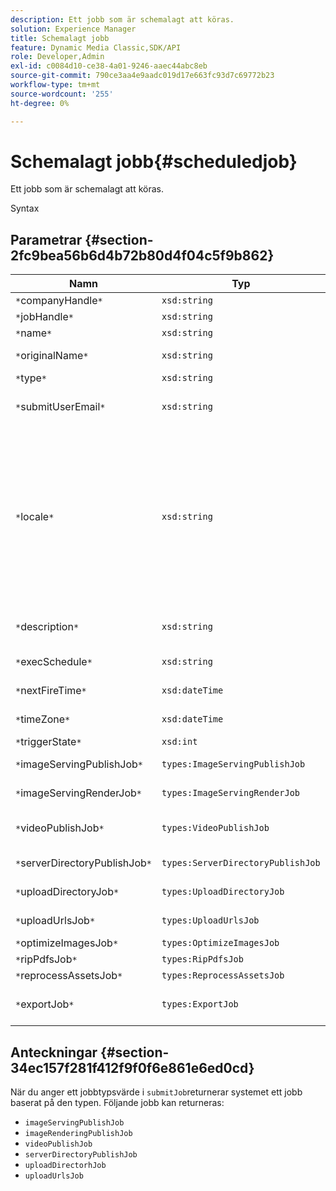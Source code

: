 ```yaml
---
description: Ett jobb som är schemalagt att köras.
solution: Experience Manager
title: Schemalagt jobb
feature: Dynamic Media Classic,SDK/API
role: Developer,Admin
exl-id: c0084d10-ce38-4a01-9246-aaec44abc8eb
source-git-commit: 790ce3aa4e9aadc019d17e663fc93d7c69772b23
workflow-type: tm+mt
source-wordcount: '255'
ht-degree: 0%

---
```


# Schemalagt jobb{#scheduledjob}

Ett jobb som är schemalagt att köras.

Syntax

## Parametrar {#section-2fc9bea56b6d4b72b80d4f04c5f9b862}

| Namn | Typ | Beskrivning |
|---|---|---|
| `*`companyHandle`*` | `xsd:string` | Företagshandtag. |
| `*`jobHandle`*` | `xsd:string` | Schemalagd jobbreferens. |
| `*`name`*` | `xsd:string` | Jobbnamn. |
| `*`originalName`*` | `xsd:string` | Det schemalagda jobbets ursprungliga namn. |
| `*`type`*` | `xsd:string` | Jobbtyp. |
| `*`submitUserEmail`*` | `xsd:string` | E-postadressen till den användare som schemalagt jobbet. |
| `*`locale`*` | `xsd:string` | Språkinställningen som ska användas för jobbloggsinformation och e-postlokalisering. Språk anges som `<language_code>[- <country_code>]`, där språkkoden är en gemen tvåbokstavskod enligt ISO-639 och den valfria landskoden är en versal tvåbokstavskod enligt ISO-3166. Den nationella strängen för engelska (USA) skulle till exempel vara: `en-US`. |
| `*`description`*` | `xsd:string` | En beskrivning av jobbet som det ursprungligen angavs i `submitJob`. |
| `*`execSchedule`*` | `xsd:string` | När jobbet är schemalagt att köras. |
| `*`nextFireTime`*` | `xsd:dateTime` | Datum, tid och tidszon när jobbet utlöses. |
| `*`timeZone`*` | `xsd:dateTime` | Tidszonen för det schemalagda jobbet. |
| `*`triggerState`*` | `xsd:int` | Val av utlösarläge för jobb. |
| `*`imageServingPublishJob`*` | `types:ImageServingPublishJob` | Jobbinformation för en bild som visar publiceringsjobb. |
| `*`imageServingRenderJob`*` | `types:ImageServingRenderJob` | Jobbinformation för ett bildåtergivningsjobb. |
| `*`videoPublishJob`*` | `types:VideoPublishJob` | Jobbinformation för ett videopubliceringsjobb. Se [VideoPublishJob](https://experienceleague.adobe.com/docs/dynamic-media-developer-resources/image-production-api/data-types/r-scheduled-job.html). |
| `*`serverDirectoryPublishJob`*` | `types:ServerDirectoryPublishJob` | Jobbinformation för ett serverkatalogpubliceringsjobb. |
| `*`uploadDirectoryJob`*` | `types:UploadDirectoryJob` | Jobbinformation för ett uppladdningskatalogjobb. |
| `*`uploadUrlsJob`*` | `types:UploadUrlsJob` | Jobbinformation för ett jobb för att ladda upp URL:er. |
| `*`optimizeImagesJob`*` | `types:OptimizeImagesJob` |  |
| `*`ripPdfsJob`*` | `types:RipPdfsJob` |  |
| `*`reprocessAssetsJob`*` | `types:ReprocessAssetsJob` |  |
| `*`exportJob`*` | `types:ExportJob` | Tillåt auktoriserad export av tidigare överförda filer. Se [Exportera jobb](https://experienceleague.adobe.com/docs/dynamic-media-developer-resources/image-production-api/data-types/r-scheduled-job.html). |

## Anteckningar {#section-34ec157f281f412f9f0f6e861e6ed0cd}

När du anger ett jobbtypsvärde i `submitJob`returnerar systemet ett jobb baserat på den typen. Följande jobb kan returneras:

* `imageServingPublishJob`
* `imageRenderingPublishJob`
* `videoPublishJob`
* `serverDirectoryPublishJob`
* `uploadDirectorhJob`
* `uploadUrlsJob`
